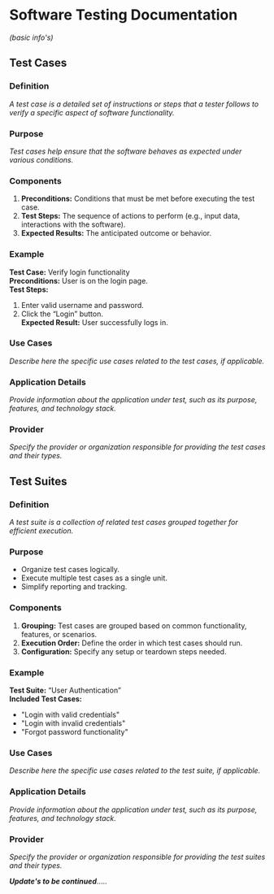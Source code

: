 # Software Testing Documentation
*(basic info's)*

## Test Cases

### Definition
*A test case is a detailed set of instructions or steps that a tester follows to verify a specific aspect of software functionality.*

### Purpose     
*Test cases help ensure that the software behaves as expected under various conditions.*

### Components
1. **Preconditions:** Conditions that must be met before executing the test case.
2. **Test Steps:** The sequence of actions to perform (e.g., input data, interactions with the software).
3. **Expected Results:** The anticipated outcome or behavior.

### Example
**Test Case:** Verify login functionality  
**Preconditions:** User is on the login page.  
**Test Steps:**  
1. Enter valid username and password.  
2. Click the “Login” button.  
**Expected Result:** User successfully logs in.

### Use Cases
*Describe here the specific use cases related to the test cases, if applicable.*

### Application Details
*Provide information about the application under test, such as its purpose, features, and technology stack.*

### Provider
*Specify the provider or organization responsible for providing the test cases and their types.*

## Test Suites

### Definition
*A test suite is a collection of related test cases grouped together for efficient execution.*

### Purpose
- Organize test cases logically.
- Execute multiple test cases as a single unit.
- Simplify reporting and tracking.

### Components
1. **Grouping:** Test cases are grouped based on common functionality, features, or scenarios.
2. **Execution Order:** Define the order in which test cases should run.
3. **Configuration:** Specify any setup or teardown steps needed.

### Example
**Test Suite:** “User Authentication”  
**Included Test Cases:**
- "Login with valid credentials"
- "Login with invalid credentials"
- "Forgot password functionality"

### Use Cases
*Describe here the specific use cases related to the test suite, if applicable.*

### Application Details
*Provide information about the application under test, such as its purpose, features, and technology stack.*

### Provider
*Specify the provider or organization responsible for providing the test suites and their types.*










***Update's to be continued***.....
